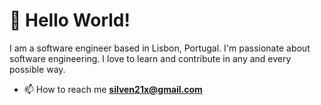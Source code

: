 # 👋 Hello World!

I am a software engineer based in Lisbon, Portugal. I'm passionate about software engineering. I love to learn and contribute in any and every possible way.

- 📫 How to reach me **silven21x@gmail.com**

